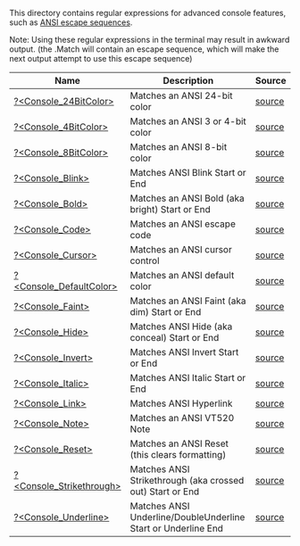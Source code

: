 This directory contains regular expressions for advanced console features, such as [ANSI escape sequences](https://en.wikipedia.org/wiki/ANSI_escape_code).

Note:  Using these regular expressions in the terminal may result in awkward output.  (the .Match will contain an escape sequence, which will make the next output attempt to use this escape sequence)


|Name                                               |Description                                                  |Source                                  |
|---------------------------------------------------|-------------------------------------------------------------|----------------------------------------|
|[?<Console_24BitColor>](24BitColor.regex.txt)      |Matches an ANSI 24-bit color                                 |[source](24BitColor.regex.source.ps1)   |
|[?<Console_4BitColor>](4BitColor.regex.txt)        |Matches an ANSI 3 or 4-bit color                             |[source](4BitColor.regex.source.ps1)    |
|[?<Console_8BitColor>](8BitColor.regex.txt)        |Matches an ANSI 8-bit color                                  |[source](8BitColor.regex.source.ps1)    |
|[?<Console_Blink>](Blink.regex.txt)                |Matches ANSI Blink Start or End                              |[source](Blink.regex.source.ps1)        |
|[?<Console_Bold>](Bold.regex.txt)                  |Matches an ANSI Bold (aka bright) Start or End               |[source](Bold.regex.source.ps1)         |
|[?<Console_Code>](Code.regex.txt)                  |Matches an ANSI escape code                                  |[source](Code.regex.source.ps1)         |
|[?<Console_Cursor>](Cursor.regex.txt)              |Matches an ANSI cursor control                               |[source](Cursor.regex.source.ps1)       |
|[?<Console_DefaultColor>](DefaultColor.regex.txt)  |Matches an ANSI default color                                |[source](DefaultColor.regex.source.ps1) |
|[?<Console_Faint>](Faint.regex.txt)                |Matches an ANSI Faint (aka dim) Start or End                 |[source](Faint.regex.source.ps1)        |
|[?<Console_Hide>](Hide.regex.txt)                  |Matches ANSI Hide (aka conceal) Start or End                 |[source](Hide.regex.source.ps1)         |
|[?<Console_Invert>](Invert.regex.txt)              |Matches ANSI Invert Start or End                             |[source](Invert.regex.source.ps1)       |
|[?<Console_Italic>](Italic.regex.txt)              |Matches ANSI Italic Start or End                             |[source](Italic.regex.source.ps1)       |
|[?<Console_Link>](Link.regex.txt)                  |Matches ANSI Hyperlink                                       |[source](Link.regex.source.ps1)         |
|[?<Console_Note>](Note.regex.txt)                  |Matches an ANSI VT520 Note                                   |[source](Note.regex.source.ps1)         |
|[?<Console_Reset>](Reset.regex.txt)                |Matches an ANSI Reset (this clears formatting)               |[source](Reset.regex.source.ps1)        |
|[?<Console_Strikethrough>](Strikethrough.regex.txt)|Matches ANSI Strikethrough (aka crossed out) Start or End    |[source](Strikethrough.regex.source.ps1)|
|[?<Console_Underline>](Underline.regex.txt)        |Matches ANSI Underline/DoubleUnderline Start or Underline End|[source](Underline.regex.source.ps1)    |


